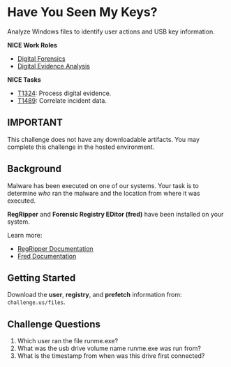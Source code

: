 # Have You Seen My Keys?

Analyze Windows files to identify user actions and USB key information.

**NICE Work Roles**

- [Digital Forensics](https://niccs.cisa.gov/workforce-development/nice-framework/)
- [Digital Evidence Analysis](https://niccs.cisa.gov/workforce-development/nice-framework/)

**NICE Tasks**

- [T1324](https://niccs.cisa.gov/workforce-development/nice-framework/): Process digital evidence.
- [T1489](https://niccs.cisa.gov/workforce-development/nice-framework/): Correlate incident data.

## IMPORTANT

This challenge does not have any downloadable artifacts. You may complete this challenge in the hosted environment.

## Background

Malware has been executed on one of our systems. Your task is to determine *who* ran the malware and the location from where it was executed.

**RegRipper** and **Forensic Registry EDitor (fred)** have been installed on your system.

Learn more:

- [RegRipper Documentation](https://www.sans.org/blog/regripper-ripping-registries-with-ease/)
- [Fred Documentation](https://www.sits.lu/fred)

## Getting Started

Download the **user**, **registry**, and **prefetch** information from: `challenge.us/files`.

## Challenge Questions

1. Which user ran the file runme.exe?
2. What was the usb drive volume name runme.exe was run from?
3. What is the timestamp from when was this drive first connected?